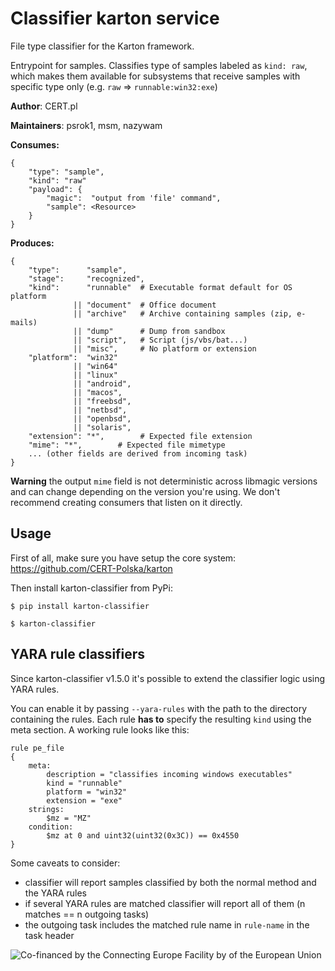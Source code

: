 # Classifier karton service

File type classifier for the Karton framework.

Entrypoint for samples. Classifies type of samples labeled as `kind: raw`,
which makes them available for subsystems that receive samples with specific
type only (e.g. `raw` => `runnable:win32:exe`)

**Author**: CERT.pl

**Maintainers**: psrok1, msm, nazywam

**Consumes:**
```
{
    "type": "sample",
    "kind": "raw"
    "payload": {
        "magic":  "output from 'file' command",
        "sample": <Resource>
    }
} 
```

**Produces:**
```
{
    "type":      "sample",
    "stage":     "recognized",
    "kind":      "runnable"  # Executable format default for OS platform
              || "document"  # Office document
              || "archive"   # Archive containing samples (zip, e-mails)
              || "dump"      # Dump from sandbox
              || "script",   # Script (js/vbs/bat...)
              || "misc",     # No platform or extension
    "platform":  "win32" 
              || "win64" 
              || "linux" 
              || "android",
              || "macos",
              || "freebsd",
              || "netbsd",
              || "openbsd",
              || "solaris",
    "extension": "*",        # Expected file extension
    "mime": "*",        # Expected file mimetype
    ... (other fields are derived from incoming task)
}
```

**Warning** the output `mime` field is not deterministic across libmagic versions and can change depending on the version you're using. We don't recommend creating consumers that listen on it directly.

## Usage

First of all, make sure you have setup the core system: https://github.com/CERT-Polska/karton

Then install karton-classifier from PyPi:

```shell
$ pip install karton-classifier

$ karton-classifier
```


## YARA rule classifiers

Since karton-classifier v1.5.0 it's possible to extend the classifier logic using YARA rules.

You can enable it by passing `--yara-rules` with the path to the directory containing the rules. Each rule **has to** specify the resulting `kind` using the meta section. A working rule looks like this:

```yar
rule pe_file
{
    meta:
        description = "classifies incoming windows executables"
        kind = "runnable"
        platform = "win32"
        extension = "exe"
    strings:
        $mz = "MZ"
    condition:
        $mz at 0 and uint32(uint32(0x3C)) == 0x4550
}
```

Some caveats to consider:
  * classifier will report samples classified by both the normal method and the YARA rules
  * if several YARA rules are matched classifier will report all of them (n matches == n outgoing tasks)
  * the outgoing task includes the matched rule name in `rule-name` in the task header


![Co-financed by the Connecting Europe Facility by of the European Union](https://www.cert.pl/uploads/2019/02/en_horizontal_cef_logo-e1550495232540.png)
